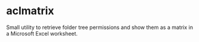# aclmatrix
Small utility to retrieve folder tree permissions and show them as a matrix in a Microsoft Excel worksheet.
